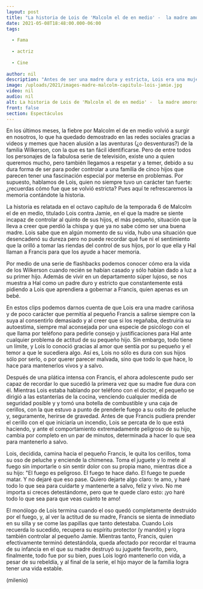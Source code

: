 ```yaml
---
layout: post
title: "La historia de Lois de 'Malcolm el de en medio' -  la madre amorosa que se volvió estricta"
date: 2021-05-08T18:48:00.000-06:00
tags:
  
  - Fama
  
  - actriz
  
  - Cine
  
author: nil
description: "Antes de ser una madre dura y estricta, Lois era una mujer suave que consentía demasiado a su primer hijo, Francis. "
image: /uploads/2021/images-madre-malcolm-capitulo-lois-jamie.jpg
video: nil
audio: nil
alt: La historia de Lois de 'Malcolm el de en medio' -  la madre amorosa que se volvió estricta
front: false
section: Espectáculos
---
```


En los últimos meses, la fiebre por Malcolm el de en medio volvió a surgir en nosotros, lo que ha quedado demostrado en las redes sociales gracias a videos y memes que hacen alusión a las aventuras (¿o desventuras?) de la familia Wilkerson, con la que es tan fácil identificarse.  Pero de entre todos los personajes de la fabulosa serie de televisión, existe uno a quien queremos mucho, pero también llegamos a respetar y a temer, debido a su dura forma de ser para poder controlar a una familia de cinco hijos que parecen tener una fascinación especial por meterse en problemas. Por supuesto, hablamos de Lois, quien no siempre tuvo un carácter tan fuerte: ¿recuerdas cómo fue que se volvió estricta? Pues aquí te refrescaremos la memoria contándote la historia.

La historia es relatada en el octavo capítulo de la temporada 6 de Malcolm el de en medio, titulado Lois contra Jamie, en el que la madre se siente incapaz de controlar al quinto de sus hijos, el más pequeño, situación que la lleva a creer que perdió la chispa y que ya no sabe cómo ser una buena madre.  Lois sabe que en algún momento de su vida, hubo una situación que desencadenó su dureza pero no puede recordar qué fue ni el sentimiento que la orilló a tomar las riendas del control de sus hijos, por lo que ella y Hal llaman a Francis para que los ayude a hacer memoria.  

Por medio de una serie de flashbacks podemos conocer cómo era la vida de los Wilkerson cuando recién se habían casado y sólo habían dado a luz a su primer hijo. Además de vivir en un departamento súper lujoso, se nos muestra a Hal como un padre duro y estricto que constantemente está pidiendo a Lois que aprendiera a gobernar a Francis, quien apenas es un bebé.  

En estos clips podemos darnos cuenta de que Lois era una madre cariñosa y de poco carácter que permitía al pequeño Francis a salirse siempre con la suya al consentirlo demasiado y al creer que si los regañaba, destruiría su autoestima, siempre mal aconsejada por una especie de psicólogo con el que llama por teléfono para pedirle consejo y justificaciones para Hal ante cualquier problema de actitud de su pequeño hijo.  Sin embargo, todo tiene un límite, y Lois lo conoció gracias al amor que sentía por su pequeño y el temor a que le sucediera algo. Así es, Lois no sólo es dura con sus hijos sólo por serlo, o por querer parecer malvada, sino que todo lo que hace, lo hace para mantenerlos vivos y a salvo. 

Después de una plática intensa con Francis, el ahora adolescente pudo ser capaz de recordar lo que sucedió la primera vez que su madre fue dura con él. Mientras Lois estaba hablando por teléfono con el doctor, el pequeño se dirigió a las estanterías de la cocina, venciendo cualquier medida de seguridad posible y y tomó una botella de combustible y una caja de cerillos, con la que estuvo a punto de prenderle fuego a su osito de peluche y, seguramente, herirse de gravedad.  Antes de que Francis pudiera prender el cerillo con el que iniciaría un incendio, Lois se percata de lo que está haciendo, y ante el comportamiento extremadamente peligroso de su hijo, cambia por completo en un par de minutos, determinada a hacer lo que sea para mantenerlo a salvo.  

Lois, decidida, camina hacia el pequeño Francis, le quita los cerillos, toma su oso de peluche y enciende la chimenea. Toma el juguete y lo mete al fuego sin importarle o sin sentir dolor con su propia mano, mientras dice a su hijo:  "El fuego es peligroso. El fuego te hace daño. El fuego te puede matar. Y no dejaré que eso pase. Quiero dejarte algo claro: te amo, y haré todo lo que sea para cuidarte y mantenerte a salvo, feliz y vivo. No me importa si creces detestándome, pero que te quede claro esto: ¡yo haré todo lo que sea para que veas cuánto te amo! 

El monólogo de Lois termina cuando el oso quedó completamente destruido por el fuego, y, al ver la actitud de su madre, Francis se sienta de inmediato en su silla y se come las papillas que tanto detestaba. Cuando Lois recuerda lo sucedido, recupera su espíritu protector (y mandón) y logra también controlar al pequeño Jamie.  Mientras tanto, Francis, quien efectivamente terminó detestándola, queda afectado por recordar el trauma de su infancia en el que su madre destruyó su juguete favorito, pero, finalmente, todo fue por su bien, pues Lois logró mantenerlo con vida, a pesar de su rebeldía, y al final de la serie, el hijo mayor de la familia logra tener una vida estable.  

(milenio)